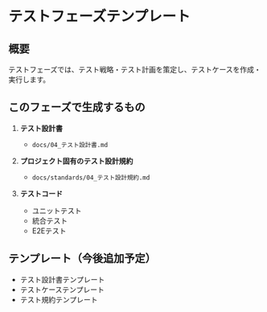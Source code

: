# テストフェーズテンプレート

## 概要

テストフェーズでは、テスト戦略・テスト計画を策定し、テストケースを作成・実行します。

## このフェーズで生成するもの

1. **テスト設計書**
   - `docs/04_テスト設計書.md`

2. **プロジェクト固有のテスト設計規約**
   - `docs/standards/04_テスト設計規約.md`

3. **テストコード**
   - ユニットテスト
   - 統合テスト
   - E2Eテスト

## テンプレート（今後追加予定）

- テスト設計書テンプレート
- テストケーステンプレート
- テスト規約テンプレート
